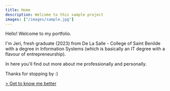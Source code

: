 ```yaml
---
title: Home
description: Welcome to this sample project
images: ["/images/sample.jpg"]
---
```


Hello! Welcome to my portfolio.

I'm Jeri, fresh graduate (2023) from De La Salle - College of Saint Benilde with a degree in Information Systems (which is basically an IT degree with a flavour of entrepreneurship).

In here you'll find out more about me professionally and personally. 

Thanks for stopping by :)

[> Get to know me better](/about "Wait, you're actually interested?")
